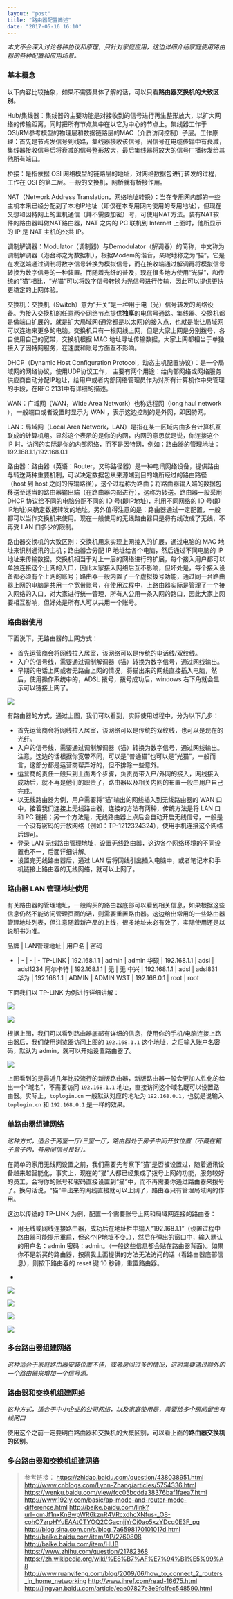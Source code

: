 ```yaml
---
layout: "post"
title: "路由器配置简述"
date: "2017-05-16 16:10"
---
```


*本文不会深入讨论各种协议和原理，只针对家庭应用，这边详细介绍家庭使用路由器的各种配置和应用场景。*

### 基本概念

以下内容比较抽象，如果不需要具体了解的话，可以只看**路由器交换机的大致区别**。

Hub/集线器：集线器的主要功能是对接收到的信号进行再生整形放大，以扩大网络的传输距离，同时把所有节点集中在以它为中心的节点上。集线器工作于OSI/RM参考模型的物理层和数据链路层的MAC（介质访问控制）子层。工作原理：首先是节点发信号到线路，集线器接收该信号，因信号在电缆传输中有衰减，集线器接收信号后将衰减的信号整形放大，最后集线器将放大的信号广播转发给其他所有端口。

桥接：是指依据 OSI 网络模型的链路层的地址，对网络数据包进行转发的过程，工作在 OSI 的第二层。一般的交换机，网桥就有桥接作用。

NAT（Network Address Translation，网络地址转换）：当在专用网内部的一些主机本来已经分配到了本地IP地址（即仅在本专用网内使用的专用地址），但现在又想和因特网上的主机通信（并不需要加密）时，可使用NAT方法。装有NAT软件的路由器叫做NAT路由器，NAT 之内的 PC 联机到 Internet 上面时，他所显示的 IP 是 NAT 主机的公共 IP。

调制解调器：Modulator（调制器）与Demodulator（解调器）的简称，中文称为调制解调器（港台称之为数据机），根据Modem的谐音，亲昵地称之为“猫”。它是在发送端通过调制将数字信号转换为模拟信号，而在接收端通过解调再将模拟信号转换为数字信号的一种装置。而随着光纤的普及，现在很多地方使用“光猫”，和传统的“猫”相比，“光猫”可以将数字信号转换为光信号进行传输，因此可以提供更快更稳定的上网体验。

交换机：交换机（Switch）意为“开关”是一种用于电（光）信号转发的网络设备。为接入交换机的任意两个网络节点提供**独享**的电信号通路。集线器、交换机都是做端口扩展的，就是扩大局域网(通常都是以太网)的接入点，也就是能让局域网可以连进来更多的电脑。交换机只有一根网线上网，但是大家上网是分别拨号，各自使用自己的宽带，交换机根据 MAC 地址寻址传输数据，大家上网都相当于单独接入了因特网服务，在速度和账号方面互不影响。

DHCP（Dynamic Host Configuration Protocol，动态主机配置协议）：是一个局域网的网络协议，使用UDP协议工作， 主要有两个用途：给内部网络或网络服务供应商自动分配IP地址，给用户或者内部网络管理员作为对所有计算机作中央管理的手段，在RFC 2131中有详细的描述。

WAN：广域网（WAN，Wide Area Network）也称远程网（long haul network ），一般端口或者设置时显示为 WAN ，表示这边控制的是外网，即因特网。

LAN：局域网（Local Area Network，LAN）是指在某一区域内由多台计算机互联成的计算机组。显然这个表示的是你的内网，内网的意思就是说，你连接这个 IP 时，访问的实际是你的内部网络，而不是因特网，例如：路由器的管理地址：192.168.1.1/192.168.0.1

路由器：路由器（英语：Router，又称路径器）是一种电讯网络设备，提供路由与转送两种重要机制，可以决定数据包从来源端到目的端所经过的路由路径（host 到 host 之间的传输路径），这个过程称为路由；将路由器输入端的数据包移送至适当的路由器输出端（在路由器内部进行），这称为转送。路由器一般采用 DHCP 协议给不同的电脑分配不同的 ID 号(即IP地址)，利用不同网络的 ID 号(即IP地址)来确定数据转发的地址。另外值得注意的是：路由器通过一定配置，一般都可以当作交换机来使用。现在一般使用的无线路由器只是将有线改成了无线，不再受 LAN 口多少的限制。

路由器交换机的大致区别：交换机用来实现上网接入的扩展，通过电脑的 MAC 地址来识别通讯的主机；路由器会分配 IP 地址给各个电脑，然后通过不同电脑的 IP 地址来传输数据。交换机相当于对上一层的网络进行的扩展，每个接入用户都可以单独连接这个上网的入口，因此大家接入网络后互不影响，但坏处是，每个接入设备都必须有个上网的账号；路由器一般内置了一个虚拟拨号功能，通过同一台路由器上网的电脑是共用一个宽带账号，在使用过程中，上路由器实际是管理了一个接入网络的入口，对大家进行统一管理，所有人公用一条入网的路口，因此大家上网要相互影响，但好处是所有人可以共用一个账号。

### 路由器使用

下面说下，无路由器的上网方式：

- 首先运营商会将网线拉入居室，该网络可以是传统的电话线/双绞线。
- 入户的信号线，需要通过调制解调器（猫）转换为数字信号，通过网线输出。
- 早期的电话上网或者无路由上网的情况，将猫出来的网线直接插入电脑，然后，使用操作系统中的，ADSL 拨号，拨号成功后，windows 右下角就会显示可以链接上网了。

![](https://raw.githubusercontent.com/noparkinghere/noparkinghere.github.io/master/img/2017-05-16-路由器配置简述/1.png)

有路由器的方式，通过上图，我们可以看到，实际使用过程中，分为以下几步：

- 首先运营商会将网线拉入居室，该网络可以是传统的双绞线，也可以是现在的光纤。
- 入户的信号线，需要通过调制解调器（猫）转换为数字信号，通过网线输出。注意，这边的话根据你宽带不同，可以是“普通猫”也可以是“光猫”，一般而言，这部分都是运营商帮弄好的，但不排除一些意外。
- 运营商的责任一般只到上面两个步骤，负责宽带入户/外网的接入，网线接入成功后，就不再是他们的职责了，路由器以及相关内网的布置一般由用户自己完成。
- 以无线路由器为例，用户需要将“猫”输出的网线插入到无线路由器的 WAN 口中，接着我们连接上无线路由器，连接的方法有两种，传统方法是将 LAN 口和 PC 链接；另一个方法是，无线路由器上点后会自动开启无线信号，一般是一个没有密码的开放网络（例如：TP-1212324324），使用手机连接这个网络后即可。
- 登录 LAN 无线路由管理地址，设置无线路由器，这边各个网络环境的不同设置也不一，后面详细讲解。
- 设置完无线路由器后，通过 LAN 后将网线引出插入电脑中，或者笔记本和手机链接上路由器的无线网络，就可以上网了。

### 路由器 LAN 管理地址使用

有关路由器的管理地址，一般购买的路由器底部可以看到相关信息，如果根据这些信息仍然不能访问管理页面的话，则需要重置路由器。这边给出常用的一些路由器管理地址列表，但注意随着新产品的上线，很多地址未必有效了，实际使用还是以说明书为准。

品牌 | LAN管理地址 | 用户名 | 密码
- | - | - | -
TP-LINK | 192.168.1.1 | admin | admin
华硕 | 192.168.1.1 | adsl | adsl1234
阿尔卡特 | 192.168.1.1 | 无 | 无
中兴 | 192.168.1.1 | adsl | adsl831
华为 | 192.168.1.1 | ADMIN | ADMIN
WST | 192.168.0.1 | root | root


下面我们以 TP-LINK 为例进行详细讲解：

![](https://raw.githubusercontent.com/noparkinghere/noparkinghere.github.io/master/img/2017-05-16-路由器配置简述/2.png)

![](https://raw.githubusercontent.com/noparkinghere/noparkinghere.github.io/master/img/2017-05-16-路由器配置简述/3.png)

根据上图，我们可以看到路由器底部有详细的信息，使用你的手机/电脑连接上路由器后，我们使用浏览器访问上图的 `192.168.1.1` 这个地址，之后输入账户名密码，默认为 admin，就可以开始设置路由器了。

![](https://raw.githubusercontent.com/noparkinghere/noparkinghere.github.io/master/img/2017-05-16-路由器配置简述/4.png)

上图看到的是最近几年比较流行的新版路由器，新版路由器一般会更加人性化的给出一个“域名”，不需要访问 `192.168.1.1` 地址，直接访问这个域名既可以设置路由器。实际上，`toplogin.cn` 一般默认对应的地址为 `192.168.0.1`，也就是说输入 `toplogin.cn` 和 `192.168.0.1` 是一样的效果。

### 单路由器组建网络

*这种方式，适合于两室一厅/三室一厅，路由器处于房子中间开放位置（不藏在箱子盒子内，各房间信号良好）。*

在简单的家用无线网设置之前，我们需要先考察下“猫”是否被设置过，随着通讯设备越来越智能化，事实上，现在的“猫”大都已经集成了拨号上网的功能，服务较好的员工，会将你的账号和密码直接设置到“猫”中，而不再需要你通过路由器来拨号了。换句话说，“猫”中出来的网线直接就可以上网了，路由器只有管理局域网的作用。

这边以传统的 TP-LINK 为例，配置一个需要账号上网和局域网连接的路由器：

- 用无线或网线连接路由器，成功后在地址栏中输入“192.168.1.1”（设置过程中路由器可能提示重启，但这个IP地址不变。），然后在弹出的窗口中，输入默认的用户名：admin 密码：admin。（一般这些信息都会贴在路由器背面）。如果你不是新买的路由器，按照我上面提供的方法无法访问的话（看路由器底部信息），则按下路由器的 reset 键 10 秒钟，重置路由器。

- 

![](https://raw.githubusercontent.com/noparkinghere/noparkinghere.github.io/master/img/2017-05-16-路由器配置简述/5.jpg)



![](https://raw.githubusercontent.com/noparkinghere/noparkinghere.github.io/master/img/2017-05-16-路由器配置简述/6.jpg)

![](https://raw.githubusercontent.com/noparkinghere/noparkinghere.github.io/master/img/2017-05-16-路由器配置简述/7.jpg)

![](https://raw.githubusercontent.com/noparkinghere/noparkinghere.github.io/master/img/2017-05-16-路由器配置简述/8.jpg)


### 多台路由器组建网络

*这种适合于家庭路由器安装位置不佳，或者房间过多的情况，这时需要通过额外的一个路由器来增加一个信号源。*

### 路由器和交换机组建网络

*这种方式，适合于中小企业的公司网络，以及家庭使用是，需要给多个房间留出有线网口*

使用这个之前一定要明白路由器和交换机的大概区别，可以看上面的**路由器交换机的区别**。

### 多台路由器和交换机组建网络





> 参考链接：
> https://zhidao.baidu.com/question/438038951.html
> http://www.cnblogs.com/Lynn-Zhang/articles/5754336.html
> https://wenku.baidu.com/view/fcc05bcdda38376baf1faea7.html
> http://www.192ly.com/basic/ap-mode-and-router-mode-difference.html
> http://baike.baidu.com/link?url=omJf1nxKnBwpWR6kznR4VRcxdhcXNfus-_O8-cohO7zrpHYuEAAtCTYOQ2CGacnjjYrCi0ao5xzYDcq0E3F_pq
> http://blog.sina.com.cn/s/blog_7a6598170101017d.html
> http://baike.baidu.com/item/AP/2760808
> http://baike.baidu.com/item/HUB
> https://www.zhihu.com/question/21782368
> https://zh.wikipedia.org/wiki/%E8%B7%AF%E7%94%B1%E5%99%A8
> http://www.ruanyifeng.com/blog/2009/06/how_to_connect_2_routers_in_home_networking
> http://www.ihref.com/read-16675.html
> http://jingyan.baidu.com/article/eae07827e3e9fc1fec548590.html
